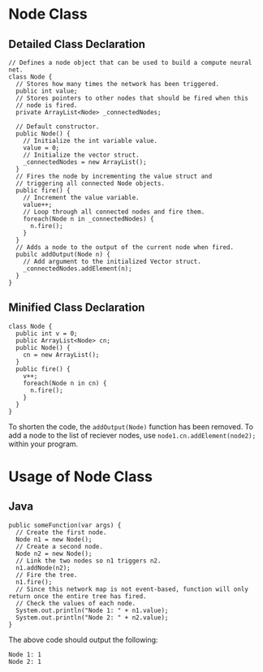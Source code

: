 # Node Class

## Detailed Class Declaration

```
// Defines a node object that can be used to build a compute neural net.
class Node {
  // Stores how many times the network has been triggered.
  public int value;
  // Stores pointers to other nodes that should be fired when this
  // node is fired.
  private ArrayList<Node> _connectedNodes;

  // Default constructor.
  public Node() {
    // Initialize the int variable value.
    value = 0;
    // Initialize the vector struct.
    _connectedNodes = new ArrayList();
  }
  // Fires the node by incrementing the value struct and
  // triggering all connected Node objects.
  public fire() {
    // Increment the value variable.
    value++;
    // Loop through all connected nodes and fire them.
    foreach(Node n in _connectedNodes) {
      n.fire();
    }
  }
  // Adds a node to the output of the current node when fired.
  pubilc addOutput(Node n) {
    // Add argument to the initialized Vector struct.
    _connectedNodes.addElement(n);
  }
}
```

## Minified Class Declaration

```
class Node {
  public int v = 0;
  public ArrayList<Node> cn;
  public Node() {
    cn = new ArrayList();
  }
  public fire() {
    v++;
    foreach(Node n in cn) {
      n.fire();
    }
  }
}
```
To shorten the code, the `addOutput(Node)` function has been removed. To add a node to the list of reciever nodes, use `node1.cn.addElement(node2);` within your program.

# Usage of Node Class

## Java

```
public someFunction(var args) {
  // Create the first node.
  Node n1 = new Node();
  // Create a second node.
  Node n2 = new Node();
  // Link the two nodes so n1 triggers n2.
  n1.addNode(n2);
  // Fire the tree.
  n1.fire();
  // Since this network map is not event-based, function will only return once the entire tree has fired.
  // Check the values of each node.
  System.out.println("Node 1: " + n1.value);
  System.out.println("Node 2: " + n2.value);
}
```

The above code should output the following:

```
Node 1: 1
Node 2: 1
```

